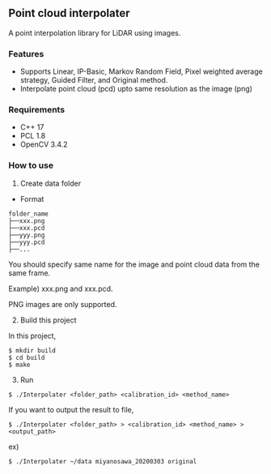 ## Point cloud interpolater

A point interpolation library for LiDAR using images.

### Features

- Supports Linear, IP-Basic, Markov Random Field, Pixel weighted average strategy, Guided Filter, and Original method.
- Interpolate point cloud (pcd) upto same resolution as the image (png)

### Requirements

- C++ 17
- PCL 1.8
- OpenCV 3.4.2

### How to use

1. Create data folder

- Format

```
folder_name
├──xxx.png
├──xxx.pcd
├──yyy.png
├──yyy.pcd
├──...
```

You should specify same name for the image and point cloud data from the same frame.

Example) xxx.png and xxx.pcd.

PNG images are only supported.

2. Build this project

In this project,

```
$ mkdir build
$ cd build
$ make
```

3. Run

```
$ ./Interpolater <folder_path> <calibration_id> <method_name>
```

If you want to output the result to file,

```
$ ./Interpolater <folder_path> > <calibration_id> <method_name> > <output_path>
```

ex)

```
$ ./Interpolater ~/data miyanosawa_20200303 original
```
